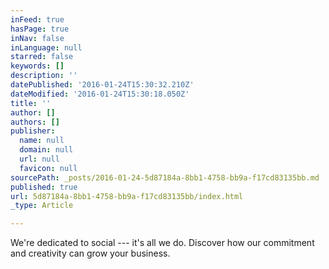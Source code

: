 ```yaml
---
inFeed: true
hasPage: true
inNav: false
inLanguage: null
starred: false
keywords: []
description: ''
datePublished: '2016-01-24T15:30:32.210Z'
dateModified: '2016-01-24T15:30:18.050Z'
title: ''
author: []
authors: []
publisher:
  name: null
  domain: null
  url: null
  favicon: null
sourcePath: _posts/2016-01-24-5d87184a-8bb1-4758-bb9a-f17cd83135bb.md
published: true
url: 5d87184a-8bb1-4758-bb9a-f17cd83135bb/index.html
_type: Article

---
```

We're dedicated to social --- it's all we do. Discover how our commitment and creativity can grow your business.